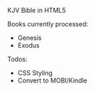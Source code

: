 KJV Bible in HTML5

Books currently processed:

 * Genesis
 * Exodus

Todos:

 * CSS Styling
 * Convert to MOBI/Kindle

